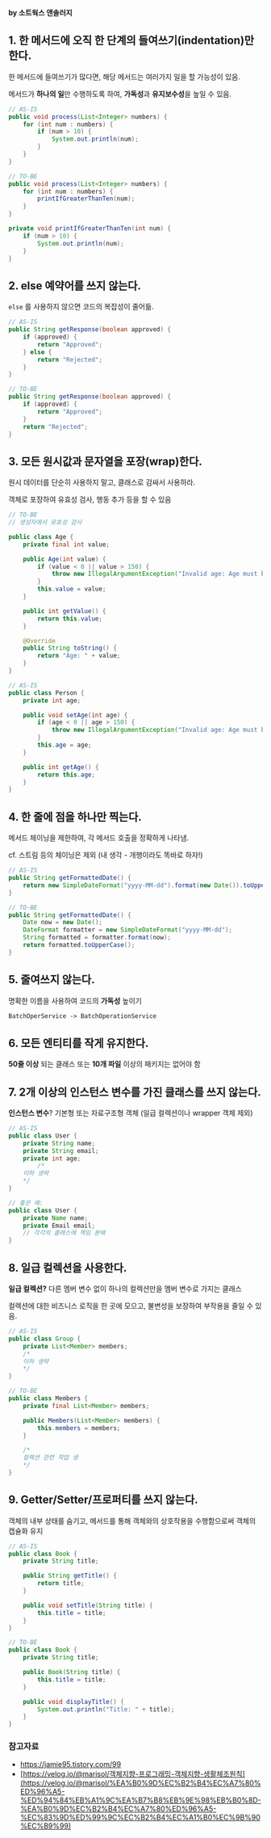 **by 소트웍스 앤솔러지**

## 1. 한 메서드에 오직 한 단계의 들여쓰기(indentation)만 한다.

한 메서드에 들여쓰기가 많다면, 해당 메서드는 여러가지 일을 할 가능성이 있음.

메서드가 **하나의 일**만 수행하도록 하여, **가독성**과 **유지보수성**을 높일 수 있음.

```java
// AS-IS
public void process(List<Integer> numbers) {
    for (int num : numbers) {
        if (num > 10) {
            System.out.println(num);
        }
    }
}

// TO-BE
public void process(List<Integer> numbers) {
    for (int num : numbers) {
        printIfGreaterThanTen(num);
    }
}

private void printIfGreaterThanTen(int num) {
    if (num > 10) {
        System.out.println(num);
    }
}
```

## 2. else 예약어를 쓰지 않는다.

`else` 를 사용하지 않으면 코드의 복잡성이 줄어듦.

```java
// AS-IS
public String getResponse(boolean approved) {
    if (approved) {
        return "Approved";
    } else {
        return "Rejected";
    }
}

// TO-BE
public String getResponse(boolean approved) {
    if (approved) {
        return "Approved";
    }
    return "Rejected";
}

```

## 3. 모든 원시값과 문자열을 포장(wrap)한다.

원시 데이터를 단순히 사용하지 말고, 클래스로 감싸서 사용하라.

객체로 포장하여 유효성 검사, 행동 추가 등을 할 수 있음

```java
// TO-BE
// 생성자에서 유효성 검사

public class Age {
    private final int value;

    public Age(int value) {
        if (value < 0 || value > 150) {
            throw new IllegalArgumentException("Invalid age: Age must be between 0 and 150.");
        }
        this.value = value;
    }

    public int getValue() {
        return this.value;
    }

    @Override
    public String toString() {
        return "Age: " + value;
    }
}
```

```java
// AS-IS
public class Person {
    private int age;

    public void setAge(int age) {
        if (age < 0 || age > 150) {
            throw new IllegalArgumentException("Invalid age: Age must be between 0 and 150.");
        }
        this.age = age;
    }

    public int getAge() {
        return this.age;
    }
}
```

## 4. 한 줄에 점을 하나만 찍는다.

메서드 체이닝을 제한하여, 각 메서드 호출을 정확하게 나타냄.

cf. 스트림 등의 체이닝은 제외 (내 생각 - 개행이라도 똑바로 하자!)

```java
// AS-IS
public String getFormattedDate() {
    return new SimpleDateFormat("yyyy-MM-dd").format(new Date()).toUpperCase();
}

// TO-BE
public String getFormattedDate() {
    Date now = new Date();
    DateFormat formatter = new SimpleDateFormat("yyyy-MM-dd");
    String formatted = formatter.format(now);
    return formatted.toUpperCase();
}

```

## 5. 줄여쓰지 않는다.

명확한 이름을 사용하여 코드의 **가독성** 높이기

```markdown
BatchOperService -> BatchOperationService
```

## 6. 모든 엔티티를 작게 유지한다.

**50줄 이상** 되는 클래스 또는 **10개 파일** 이상의 패키지는 없어야 함

## 7. 2개 이상의 인스턴스 변수를 가진 클래스를 쓰지 않는다.

**인스턴스 변수**? 기본형 또는 자료구조형 객체 (일급 컬렉션이나 wrapper 객체 제외)

```java
// AS-IS
public class User {
    private String name;
    private String email;
    private int age;
		/* 
    이하 생략 
    */
}

// 좋은 예:
public class User {
    private Name name;
    private Email email;
    // 각각의 클래스에 책임 분배 
}

```

## 8. 일급 컬렉션을 사용한다.

**일급 컬렉션?** 다른 멤버 변수 없이 하나의 컬렉션만을 멤버 변수로 가지는 클래스

컬렉션에 대한 비즈니스 로직을 한 곳에 모으고, 불변성을 보장하여 부작용을 줄일 수 있음.

```java
// AS-IS
public class Group {
    private List<Member> members;
    /* 
    이하 생략 
    */
}

// TO-BE
public class Members {
    private final List<Member> members;

    public Members(List<Member> members) {
        this.members = members;
    }

    /* 
    컬렉션 관련 작업 생
    */
}
```

## 9. Getter/Setter/프로퍼티를 쓰지 않는다.

객체의 내부 상태를 숨기고, 메서드를 통해 객체와의 상호작용을 수행함으로써 객체의 캡슐화 유지

```java
// AS-IS
public class Book {
    private String title;

    public String getTitle() {
        return title;
    }

    public void setTitle(String title) {
        this.title = title;
    }
}

// TO-BE
public class Book {
    private String title;

    public Book(String title) {
        this.title = title;
    }

    public void displayTitle() {
        System.out.println("Title: " + title);
    }
}

```

### 참고자료

- https://jamie95.tistory.com/99
- [https://velog.io/@marisol/객체지향-프로그래밍-객체지향-생활체조원칙](https://velog.io/@marisol/%EA%B0%9D%EC%B2%B4%EC%A7%80%ED%96%A5-%ED%94%84%EB%A1%9C%EA%B7%B8%EB%9E%98%EB%B0%8D-%EA%B0%9D%EC%B2%B4%EC%A7%80%ED%96%A5-%EC%83%9D%ED%99%9C%EC%B2%B4%EC%A1%B0%EC%9B%90%EC%B9%99)